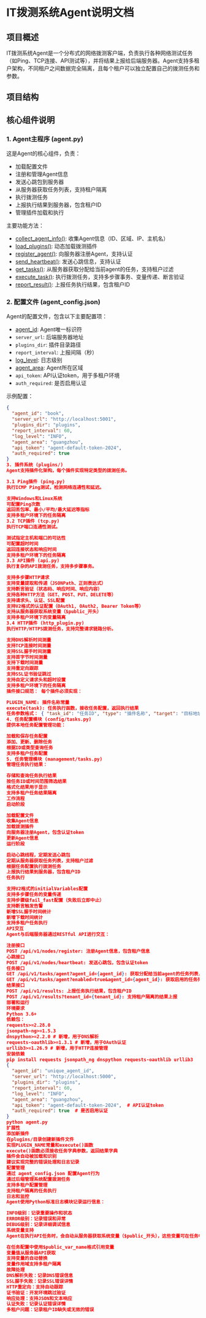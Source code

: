 # IT拨测系统Agent说明文档

## 项目概述

IT拨测系统Agent是一个分布式的网络拨测客户端，负责执行各种网络测试任务（如Ping、TCP连接、API测试等），并将结果上报给后端服务器。Agent支持多租户架构，不同租户之间数据完全隔离，且每个租户可以独立配置自己的拨测任务和参数。

## 项目结构

## 核心组件说明

### 1. Agent主程序 (agent.py)

这是Agent的核心组件，负责：
- 加载配置文件
- 注册和管理Agent信息
- 发送心跳包到服务器
- 从服务器获取任务列表，支持租户隔离
- 执行拨测任务
- 上报执行结果到服务器，包含租户ID
- 管理插件加载和执行

主要功能方法：
- [collect_agent_info()](file:///Users/peter/Documents/code/boce/it-dialer/agent/agent.py#L64-L72): 收集Agent信息（ID、区域、IP、主机名）
- [load_plugins()](file:///Users/peter/Documents/code/boce/it-dialer/agent/agent.py#L119-L153): 动态加载拨测插件
- [register_agent()](file:///Users/peter/Documents/code/boce/it-dialer/agent/agent.py#L155-L188): 向服务器注册Agent，支持认证
- [send_heartbeat()](file:///Users/peter/Documents/code/boce/it-dialer/agent/agent.py#L225-L261): 发送心跳信息，支持认证
- [get_tasks()](file:///Users/peter/Documents/code/boce/it-dialer/agent/agent.py#L285-L365): 从服务器获取分配给当前agent的任务，支持租户过滤
- [execute_task()](file:///Users/peter/Documents/code/boce/it-dialer/agent/agent.py#L367-L431): 执行拨测任务，支持多步骤事务、变量传递、断言验证
- [report_result()](file:///Users/peter/Documents/code/boce/it-dialer/agent/agent.py#L433-L485): 上报任务执行结果，包含租户ID

### 2. 配置文件 (agent_config.json)

Agent的配置文件，包含以下主要配置项：
- [agent_id](file:///Users/peter/Documents/code/boce/it-dialer/backend/app/models/node.py#L0-L0): Agent唯一标识符
- `server_url`: 后端服务器地址
- `plugins_dir`: 插件目录路径
- `report_interval`: 上报间隔（秒）
- [log_level](file:///Users/peter/Documents/code/boce/it-dialer/backend/logging_config.py#L0-L0): 日志级别
- [agent_area](file:///Users/peter/Documents/code/boce/it-dialer/backend/app/models/node.py#L0-L0): Agent所在区域
- `api_token`: API认证token，用于多租户环境
- `auth_required`: 是否启用认证

示例配置：
```json
{
  "agent_id": "book",
  "server_url": "http://localhost:5001",
  "plugins_dir": "plugins",
  "report_interval": 60,
  "log_level": "INFO",
  "agent_area": "guangzhou",
  "api_token": "agent-default-token-2024",
  "auth_required": true
}
3. 插件系统 (plugins/)
Agent支持插件化架构，每个插件实现特定类型的拨测任务。

3.1 Ping插件 (ping.py)
执行ICMP Ping测试，检测网络连通性和延迟。

支持Windows和Linux系统
可配置Ping次数
返回丢包率、最小/平均/最大延迟等指标
支持多租户环境下的任务隔离
3.2 TCP插件 (tcp.py)
执行TCP端口连通性测试。

测试指定主机和端口的可达性
可配置超时时间
返回连接状态和响应时间
支持多租户环境下的任务隔离
3.3 API插件 (api.py)
执行复杂的API拨测任务，支持多步骤事务。

支持多步骤HTTP请求
支持变量提取和传递（JSONPath、正则表达式）
支持断言验证（状态码、响应时间、响应内容）
支持各种HTTP方法（GET、POST、PUT、DELETE等）
支持请求头、认证、SSL配置
支持V2格式的认证配置（OAuth1, OAuth2, Bearer Token等）
支持从服务器获取系统变量（$public_开头）
支持多租户环境下的变量隔离
3.4 HTTP插件 (http_plugin.py)
执行HTTP/HTTPS拨测任务，支持完整请求链路分析。

支持DNS解析时间测量
支持TCP连接时间测量
支持SSL握手时间测量
支持首字节时间测量
支持下载时间测量
支持重定向跟踪
支持SSL证书验证跳过
支持自定义请求头和超时设置
支持多租户环境下的任务隔离
插件接口规范： 每个插件必须实现：

PLUGIN_NAME: 插件名称常量
execute(task): 任务执行函数，接收任务配置，返回执行结果
任务参数格式： { "task_id": "任务ID", "type": "插件名称", "target": "目标地址", "config": { /* 插件特定配置 / }, "params": { / 其他参数 */ }, "tenant_id": "租户ID" }
4. 任务配置模块 (config/tasks.py)
提供本地任务配置管理功能：

加载和保存任务配置
添加、更新、删除任务
根据ID或类型查询任务
支持多租户任务配置
5. 任务管理模块 (management/tasks.py)
管理任务执行结果：

存储和查询任务执行结果
按任务ID或时间范围筛选结果
格式化结果用于显示
支持多租户任务结果隔离
工作流程
启动阶段

加载配置文件
收集Agent信息
加载拨测插件
向服务器注册Agent，包含认证token
更新Agent信息
运行阶段

启动心跳线程，定期发送心跳包
定期从服务器获取任务列表，支持租户过滤
根据任务配置执行拨测任务
上报执行结果到服务器，包含租户ID
任务执行

支持V2格式的initialVariables配置
支持多步骤任务的变量传递
支持步骤级fail_fast配置（失败后立即中止）
支持断言触发告警
新增SSL握手时间统计
新增下载时间统计
支持多租户任务执行
API交互
Agent与后端服务器通过RESTful API进行交互：

注册接口
POST /api/v1/nodes/register: 注册Agent信息，包含租户信息
心跳接口
POST /api/v1/nodes/heartbeat: 发送心跳包，包含认证token
任务接口
GET /api/v1/tasks/agent?agent_id={agent_id}: 获取分配给当前agent的任务列表，支持agent_id过滤和租户隔离
GET /api/v1/tasks/agent?enabled=true&agent_id={agent_id}: 获取启用的任务列表
结果接口
POST /api/v1/results: 上报任务执行结果，包含租户ID
POST /api/v1/results?tenant_id={tenant_id}: 支持租户隔离的结果上报
部署和运行
环境要求
Python 3.6+
依赖包：
requests>=2.28.0
jsonpath-ng>=1.5.3
dnspython>=2.2.0 # 新增，用于DNS解析
requests-oauthlib>=1.3.1 # 新增，用于OAuth认证
urllib3>=1.26.9 # 新增，用于HTTP连接管理
安装依赖
pip install requests jsonpath_ng dnspython requests-oauthlib urllib3
{
  "agent_id": "unique_agent_id",
  "server_url": "http://localhost:5000",
  "plugins_dir": "plugins",
  "report_interval": 60,
  "log_level": "INFO",
  "agent_area": "guangzhou",
  "api_token": "agent-default-token-2024",  # API认证token
  "auth_required": true  # 是否启用认证
}
python agent.py
扩展性
添加新插件
在plugins/目录创建新插件文件
实现PLUGIN_NAME常量和execute()函数
execute()函数必须接收任务字典参数，返回结果字典
插件会自动被加载和识别
建议实现完整的错误处理和日志记录
配置管理
通过 agent_config.json 配置Agent行为
通过后端管理系统配置拨测任务
支持多租户配置管理
支持租户隔离的任务执行
日志和监控
Agent使用Python标准日志模块记录运行信息：

INFO级别：记录重要操作和状态
ERROR级别：记录错误和异常
DEBUG级别：记录详细调试信息
系统变量支持
Agent在执行API任务时，会自动从服务器获取系统变量（$public_开头），这些变量可在任务中使用：

在任务配置中使用$public_var_name格式引用变量
变量值从服务器API获取
支持变量的自动替换
变量作用域支持多租户隔离
故障处理
DNS解析失败：记录DNS错误信息
SSL握手失败：记录SSL错误详情
HTTP重定向：支持自动跟踪
证书验证：开发环境跳过验证
响应处理：支持JSON和文本响应
认证失败：记录认证错误详情
多租户问题：记录租户ID缺失或无效的错误